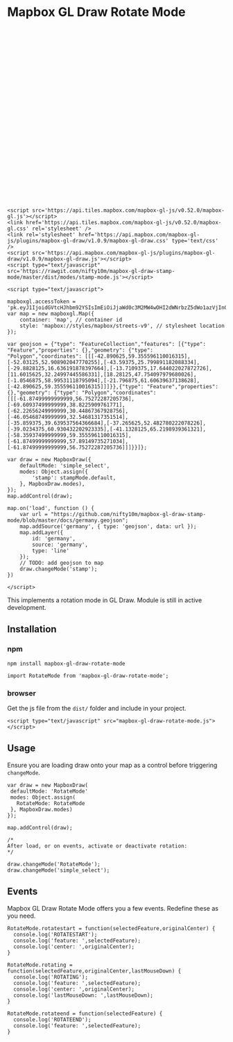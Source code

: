 Mapbox GL Draw Rotate Mode
==========================

<style>
    .button-container {
        text-align: center;
        margin-top: 15px;
    }
    .button-container .btn {
        color: black;
        border: thin black solid;
    }
</style>
<div>
    <div id="map" style="width:100%;height:400px;"></div>

    <script src='https://api.tiles.mapbox.com/mapbox-gl-js/v0.52.0/mapbox-gl.js'></script>
    <link href='https://api.tiles.mapbox.com/mapbox-gl-js/v0.52.0/mapbox-gl.css' rel='stylesheet' />
    <link rel='stylesheet' href='https://api.mapbox.com/mapbox-gl-js/plugins/mapbox-gl-draw/v1.0.9/mapbox-gl-draw.css' type='text/css' />
    <script src='https://api.mapbox.com/mapbox-gl-js/plugins/mapbox-gl-draw/v1.0.9/mapbox-gl-draw.js'></script>
    <script type="text/javascript" src='https://rawgit.com/nifty10m/mapbox-gl-draw-stamp-mode/master/dist/modes/stamp-mode.js'></script>

    <script type="text/javascript">

    mapboxgl.accessToken = 'pk.eyJ1IjoidGVtcHJhbm92YSIsImEiOiJjaWd0c3M2MW4wOHI2dWNrbzZ5dWo1azVjIn0.x5sm8OjRxO9zO_uUmxYEqg';
    var map = new mapboxgl.Map({
        container: 'map', // container id
        style: 'mapbox://styles/mapbox/streets-v9', // stylesheet location
    });

    var geojson = {"type": "FeatureCollection","features": [{"type": "Feature","properties": {},"geometry": {"type": "Polygon","coordinates": [[[-42.890625,59.355596110016315],[-52.03125,52.908902047770255],[-43.59375,25.799891182088334],[-29.8828125,16.636191878397664],[-13.7109375,17.644022027872726],[11.6015625,32.24997445586331],[18.28125,47.754097979680026],[-1.0546875,58.99531118795094],[-21.796875,61.60639637138628],[-42.890625,59.355596110016315]]]}},{"type": "Feature","properties": {},"geometry": {"type": "Polygon","coordinates": [[[-61.87499999999999,56.75272287205736],[-69.60937499999999,38.8225909761771],[-62.22656249999999,30.44867367928756],[-46.05468749999999,32.54681317351514],[-35.859375,39.639537564366684],[-37.265625,52.482780222078226],[-39.0234375,60.930432202923335],[-41.1328125,65.2198939361321],[-58.35937499999999,59.355596110016315],[-61.87499999999999,57.89149735271034],[-61.87499999999999,56.75272287205736]]]}}]};

    var draw = new MapboxDraw({
        defaultMode: 'simple_select',
        modes: Object.assign({
            'stamp': stampMode.default,
        }, MapboxDraw.modes),
    });
    map.addControl(draw);

    map.on('load', function () {
        var url = "https://github.com/nifty10m/mapbox-gl-draw-stamp-mode/blob/master/docs/germany.geojson";
        map.addSource('germany', { type: 'geojson', data: url });
        map.addLayer({
            id: 'germany',
            source: 'germany',
            type: 'line'
        });
        // TODO: add geojson to map
        draw.changeMode('stamp');
    })

    </script>
 </div>


This implements a rotation mode in GL Draw. Module is still in active development.

Installation
------------

### npm

```
npm install mapbox-gl-draw-rotate-mode

import RotateMode from 'mapbox-gl-draw-rotate-mode';
```

### browser

Get the js file from the `dist/` folder and include in your project.

```
<script type="text/javascript" src="mapbox-gl-draw-rotate-mode.js"></script>
```

## Usage

Ensure you are loading draw onto your map as a control before triggering `changeMode`.

```
var draw = new MapboxDraw(
 defaultMode: 'RotateMode'
 modes: Object.assign(
   RotateMode: RotateMode
 }, MapboxDraw.modes)
});

map.addControl(draw);

/*
After load, or on events, activate or deactivate rotation:
*/

draw.changeMode('RotateMode');
draw.changeMode('simple_select');
```

## Events

Mapbox GL Draw Rotate Mode offers you a few events. Redefine these as you need.

```
RotateMode.rotatestart = function(selectedFeature,originalCenter) {
  console.log('ROTATESTART');
  console.log('feature: ',selectedFeature);
  console.log('center: ',originalCenter);
}

RotateMode.rotating = function(selectedFeature,originalCenter,lastMouseDown) {
  console.log('ROTATING');
  console.log('feature: ',selectedFeature);
  console.log('center: ',originalCenter);
  console.log('lastMouseDown: ',lastMouseDown);
}

RotateMode.rotateend = function(selectedFeature) {
  console.log('ROTATEEND');
  console.log('feature: ',selectedFeature);
}
```
